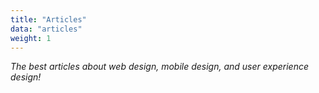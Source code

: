 ```yaml
---
title: "Articles"
data: "articles"
weight: 1
---
```


_The best articles about web design, mobile design, and user experience design!_